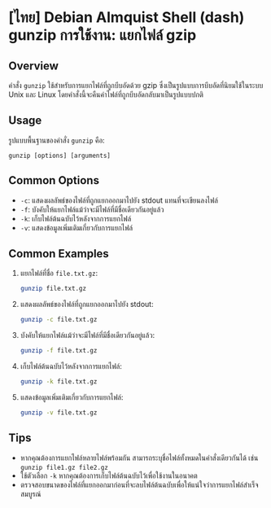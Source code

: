 # [ไทย] Debian Almquist Shell (dash) gunzip การใช้งาน: แยกไฟล์ gzip

## Overview
คำสั่ง `gunzip` ใช้สำหรับการแยกไฟล์ที่ถูกบีบอัดด้วย gzip ซึ่งเป็นรูปแบบการบีบอัดที่นิยมใช้ในระบบ Unix และ Linux โดยคำสั่งนี้จะคืนค่าไฟล์ที่ถูกบีบอัดกลับมาเป็นรูปแบบปกติ

## Usage
รูปแบบพื้นฐานของคำสั่ง `gunzip` คือ:

```
gunzip [options] [arguments]
```

## Common Options
- `-c`: แสดงผลลัพธ์ของไฟล์ที่ถูกแยกออกมาไปยัง stdout แทนที่จะเขียนลงไฟล์
- `-f`: บังคับให้แยกไฟล์แม้ว่าจะมีไฟล์ที่มีชื่อเดียวกันอยู่แล้ว
- `-k`: เก็บไฟล์ต้นฉบับไว้หลังจากการแยกไฟล์
- `-v`: แสดงข้อมูลเพิ่มเติมเกี่ยวกับการแยกไฟล์

## Common Examples
1. แยกไฟล์ที่ชื่อ `file.txt.gz`:
   ```bash
   gunzip file.txt.gz
   ```

2. แสดงผลลัพธ์ของไฟล์ที่ถูกแยกออกมาไปยัง stdout:
   ```bash
   gunzip -c file.txt.gz
   ```

3. บังคับให้แยกไฟล์แม้ว่าจะมีไฟล์ที่มีชื่อเดียวกันอยู่แล้ว:
   ```bash
   gunzip -f file.txt.gz
   ```

4. เก็บไฟล์ต้นฉบับไว้หลังจากการแยกไฟล์:
   ```bash
   gunzip -k file.txt.gz
   ```

5. แสดงข้อมูลเพิ่มเติมเกี่ยวกับการแยกไฟล์:
   ```bash
   gunzip -v file.txt.gz
   ```

## Tips
- หากคุณต้องการแยกไฟล์หลายไฟล์พร้อมกัน สามารถระบุชื่อไฟล์ทั้งหมดในคำสั่งเดียวกันได้ เช่น `gunzip file1.gz file2.gz`
- ใช้ตัวเลือก `-k` หากคุณต้องการเก็บไฟล์ต้นฉบับไว้เพื่อใช้งานในอนาคต
- ตรวจสอบขนาดของไฟล์ที่แยกออกมาก่อนที่จะลบไฟล์ต้นฉบับเพื่อให้แน่ใจว่าการแยกไฟล์สำเร็จสมบูรณ์